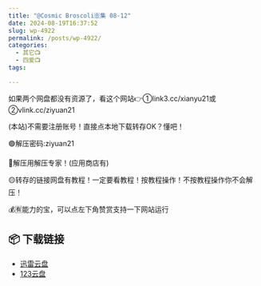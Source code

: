 ```yaml
---
title: "@Cosmic Broscoli🈴集 08-12"
date: 2024-08-19T16:37:52
slug: wp-4922
permalink: /posts/wp-4922/
categories:
  - 其它📺
  - 四爱📺
tags:

---
```


如果两个网盘都没有资源了，看这个网站👉①link3.cc/xianyu21或②vlink.cc/ziyuan21

(本站)不需要注册账号！直接点本地下载转存OK？懂吧！

🟢解压密码:ziyuan21

🔵解压用解压专家！(应用商店有)

🟡转存的链接网盘有教程！一定要看教程！按教程操作！不按教程操作你不会解压！

💰🈶能力的宝，可以点左下角赞赏支持一下网站运行

## 📦 下载链接
- [迅雷云盘](https://blziyuan21.com/pay-download/4922?key=8bb3d778b0&down_id=0)
- [123云盘](https://blziyuan21.com/pay-download/4922?key=8bb3d778b0&down_id=1)

